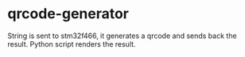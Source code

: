# qrcode-generator
String is sent to stm32f466, it generates a qrcode and sends back the result. Python script renders the result.
